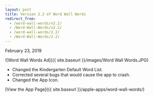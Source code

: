 ```yaml
---
layout: post
title: Version 2.2 of Word Wall Words
redirect_from:
  - /word-wall-words/v2.2/
  - /Word-Wall-Words/v2.2/
  - /word-wall-words/2.2/
  - /Word-Wall-Words/2.2/
---
```


February 23, 2019

![Word Wall Words Ad]({{ site.baseurl }}/images/Word Wall Words.JPG)

- Changed the Kindergarten Default Word List.
- Corrected several bugs that would cause the app to crash.
- Changed the App Icon.

[View the App Page]({{ site.baseurl }}/apple-apps/word-wall-words/)
